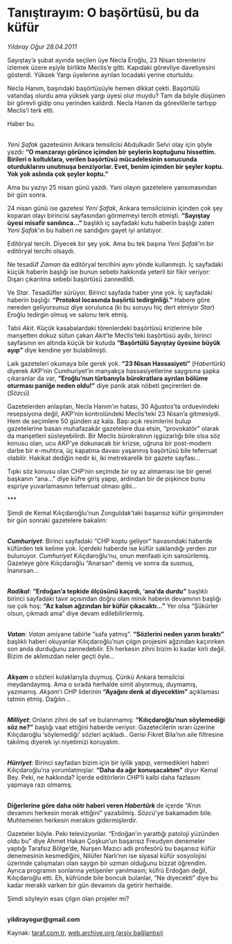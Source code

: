 # Tanıştırayım: O başörtüsü, bu da küfür

*Yıldıray Oğur 28.04.2011*

<div class="yazi"><p>Sayıştay’a şubat ayında seçilen üye Necla Eroğlu, 23 Nisan törenlerini izlemek üzere eşiyle birlikte Meclis’e gitti. Kapıdaki görevliye davetiyesini gösterdi. Yüksek Yargı üyelerine ayrılan locadaki yerine oturtuldu. </p>
<p>Necla Hanım, başındaki başörtüsüyle hemen dikkat çekti. Başörtülü vatandaş olurdu ama yüksek yargı üyesi olur muydu? Tam da böyle düşünen bir görevli gidip onu yerinden kaldırdı. Necla Hanım da görevlilerle tartışıp Meclis’i terk etti.</p>
<p>Haber bu.</p>
<p><i><br/>Yeni Şafak</i> gazetesinin Ankara temsilcisi<b> </b>Abdulkadir Selvi olay için şöyle yazdı:<b> “O manzarayı görünce içimden bir şeylerin koptuğunu hissettim. Birileri o koltuklara, verilen başörtüsü mücadelesinin sonucunda oturduklarını unutmuşa benziyorlar. Evet, benim içimden bir şeyler koptu. Yok yok aslında çok şeyler koptu.”</b></p>
<p>Ama bu yazıyı 25 nisan günü yazdı. Yani olayın gazetelere yansımasından bir gün sonra.</p>
<p>24 nisan günü ise gazetesi <i>Yeni Şafak</i>, Ankara temsilcisinin içinden çok şey koparan olayı birincisi sayfasından görmemeyi tercih etmişti. <b>“Sayıştay üyesi misafir sanılınca...”</b> başlıklı iç sayfadaki kutu haberin başlığı zaten <i>Yeni Şafak</i>’ın bu haberi ne sandığını gayet iyi anlatıyor.</p>
<p>Editöryal tercih. Diyecek bir şey yok. Ama bu tek başına <i>Yeni Şafak</i>’ın bir editöryal tercihi olsaydı.</p>
<p>Ne tesadüf <i>Zaman</i> da editöryal tercihini aynı yönde kullanmıştı. İç sayfadaki küçük haberin başlığı ise bunun sebebi hakkında yeterli bir fikir veriyor: Dışarı çıkarılma sebebi başörtüsü zannedildi.</p>
<p>Ve <i>Star</i>. Tesadüfler sürüyor. Birinci sayfada haber yine yok. İç sayfadaki haberin başlığı: <b>“Protokol locasında başörtü tedirginliği.”</b> Habere göre nereden geliyorsunuz diye sorulunca (ki bu soruyu hiç dert etmiyor <i>Star</i>) Eroğlu tedirgin olmuş ve salonu terk etmiş. </p>
<p>Tabii <i>Akit</i>. Küçük kasabalardaki törenlerdeki başörtüsü krizlerine bile manşetten dokuz sütun çakan <i>Akit</i>’te Meclis’teki başörtüsü ayıbı, birinci sayfasının en altında küçük bir kutuda <b>“Başörtülü Sayıştay üyesine büyük ayıp”</b> diye kendine yer bulabilmişti.</p>
<p>Laik gazeteleri okumaya bile gerek yok. <b>“23 Nisan Hassasiyeti”</b> (<i>Habertürk</i>) diyerek AKP’nin Cumhuriyet’in manyakça hassasiyetlerine saygısına şapka çıkaranlar da var, <b>“Eroğlu’nun türbanıyla bürokratlara ayrılan bölüme oturması paniğe neden oldu!”</b> diye panik atak nöbeti geçirenleri de. (<i>Sözcü</i>) </p>
<p>Gazetelerden anlaşılan, Necla Hanım’ın hatası, 30 Ağustos’ta orduevindeki resepsiyona değil, AKP’nin kontrolündeki Meclis’teki 23 Nisan’a gitmesiydi. Hem de seçimlere 50 günden az kala. Başı açık resimlerini bulup gazetelerine basan muhafazakâr gazetelere dua etsin, “provokatör” olarak da manşetleri süsleyebilirdi. Bir Meclis bürokratının işgüzarlığı bile olsa söz konusu olan, ucu AKP’ye dokunacak bir krizse, uğruna bir post-modern darbe bir e-muhtıra, üç kapatma davası yaşanmış başörtüsü bile teferruat olabilir. Hakikat dediğin nedir ki, iki metrekarelik bir gazete sayfası...</p>
<p>Tıpkı söz konusu olan CHP’nin seçimde bir oy az almaması ise bir genel başkanın “ana...” diye küfre giriş yapıp, ardından bir de pişkince bunu espriye yuvarlamasının teferruat olması gibi...</p>
<p>***</p>
<p>Şimdi de Kemal Kılıçdaroğlu’nun Zonguldak’taki başarısız küfür girişiminden bir gün sonraki gazetelere bakalım:</p>
<p><b><i><br/>Cumhuriyet</i></b>: Birinci sayfadaki “CHP koptu geliyor” havasındaki haberde küfürden tek kelime yok. İçerdeki haberde ise küfür saklandığı yerden zor bulunuyor. <i>Cumhuriyet</i> Kılıçdaroğlu’nu, onun menfaati için sansürlemiş. Gazeteye göre Kılıçdaroğlu “Anarsan” demiş ve sonra da susmuş, İnanırsan...</p>
<p><b><i><br/>Radikal</i></b>: <b>“Erdoğan’a tepkide ölçüsünü kaçırdı, ‘ana’da durdu”</b> başlıklı birinci sayfadaki tavır açısından doğru olan minik haberin devamının başlığı ise çok hoş: <b>“Az kalsın ağzından bir küfür çıkacaktı...”</b> Yer olsa “Şükürler olsun, çıkmadı ama” diye devam edilebilirlermiş.</p>
<p><b><i><br/>Vatan</i></b>: <i>Vatan</i> amiyane tabirle “safa yatmış”. <b>“Sözlerini neden yarım bıraktı”</b> başlıklı haberi okuyanlar Kılıçdaroğlu’nun çılgın projesini ağzından kaçırırken son anda durduğunu zannedebilir. Eh herkesin zihni bizim ki kadar kirli değil. Bizim de aklımızdan neler geçti öyle...</p>
<p><b><i><br/>Akşam</i></b> o sözleri kulaklarıyla duymuş. Çünkü Ankara temsilcisi meydandaymış. Ama o sırada herhalde simit alıyormuş, duymamış, yazmamış. <i>Akşam</i>’ı CHP liderinin <b>“Ayağını denk al diyecektim”</b> açıklaması tatmin etmiş. Dağılın...</p>
<p><b><i><br/>Milliyet</i></b>: Onların zihni de saf ve bulanmamış: <b>“Kılıçdaroğlu’nun söylemediği söz ne?”</b> başlığı vaat ettiğini haberde veriyor: Gazetecilerin ısrarı üzerine Kılıçdaroğlu ‘söylemediği’ sözleri açıkladı.. Gerisi Fikret Bila’nın aile filtresine takılmış diyerek iyi niyetimizi koruyalım. </p>
<p><b><i><br/>Hürriyet</i></b>: Birinci sayfadan bizim için bir iyilik yapıp, vermedikleri haberi Kılıçdaroğlu’na yorumlatmışlar. <b>“Daha da ağır konuşacaktım”</b> diyor Kemal Bey. Peki, ne hakkında? İçerde editörlerin CHP’li kalbi daha fazlasını yapmaya razı olmamış.</p>
<p><b><br/>Diğerlerine göre daha nötr haberi veren <i>Habertürk</i> </b>de içerde “A’nın devamını herkesin merak ettiğini” yazabilmiş. <i>Sözcü</i>’ye bakamadım bile. Muhtemelen herkesin merakını gidermişlerdir.</p>
<p>Gazeteler böyle. Peki televizyonlar. “Erdoğan’ın yarattığı patoloji yüzünden oldu bu” diye Ahmet Hakan Çoşkun’un başarısız Freudyen denemeler yaptığı Tarafsız Bölge’de, Nurşen Mazıcı adlı profesörü bu başarısız küfür denemesinin kesmediğini, Nilüfer Narlı’nın ise siyasal küfür sosyolojisi üzerinde çalışmaları olan saygın bir uzman olduğunu bizzat öğrendim. Ayrıca programın sonlarına yetişenler yanılmasın; küfrü Erdoğan değil, Kılıçdaroğlu etti. Eh, küfründe bile boncuk bulanlar, “Ne diyecekti” diye bu kadar meraklı varken bir gün devamını da getirir herhalde.</p>
<p>Şimdi söyleyin esas çılgın olan projeler mi?</p>
<p><b><br/>yildirayogur@gmail.com</b></p>
</div>

Kaynak: [taraf.com.tr](http://www.taraf.com.tr/yildiray-ogur/makale-tanistirayim-o-basortusu-bu-da-kufur.htm), [web.archive.org (arşiv bağlantısı)](http://web.archive.org/web/20130709182131/http://www.taraf.com.tr/yildiray-ogur/makale-tanistirayim-o-basortusu-bu-da-kufur.htm)
